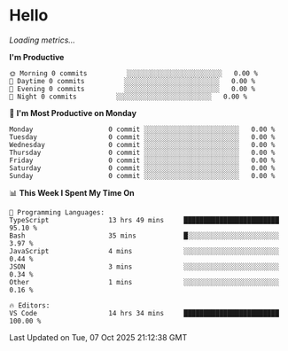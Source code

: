 # Hello

<!-- METRICS:START -->
<p><em>Loading metrics…</em></p>
<!-- METRICS:END -->

<!--START_SECTION:waka-->
**I'm Productive**

```text
🌞 Morning 0 commits          ░░░░░░░░░░░░░░░░░░░░░░░░   0.00 % 
🌆 Daytime 0 commits          ░░░░░░░░░░░░░░░░░░░░░░░░   0.00 % 
🌃 Evening 0 commits          ░░░░░░░░░░░░░░░░░░░░░░░░   0.00 % 
🌙 Night 0 commits          ░░░░░░░░░░░░░░░░░░░░░░░░   0.00 % 
```
📅 **I'm Most Productive on Monday**

```text
Monday                   0 commit ░░░░░░░░░░░░░░░░░░░░░░░░   0.00 % 
Tuesday                  0 commit ░░░░░░░░░░░░░░░░░░░░░░░░   0.00 % 
Wednesday                0 commit ░░░░░░░░░░░░░░░░░░░░░░░░   0.00 % 
Thursday                 0 commit ░░░░░░░░░░░░░░░░░░░░░░░░   0.00 % 
Friday                   0 commit ░░░░░░░░░░░░░░░░░░░░░░░░   0.00 % 
Saturday                 0 commit ░░░░░░░░░░░░░░░░░░░░░░░░   0.00 % 
Sunday                   0 commit ░░░░░░░░░░░░░░░░░░░░░░░░   0.00 % 
```

📊 **This Week I Spent My Time On**

```text
💬 Programming Languages: 
TypeScript               13 hrs 49 mins     ████████████████████████   95.10 % 
Bash                     35 mins            █░░░░░░░░░░░░░░░░░░░░░░░   3.97 % 
JavaScript               4 mins             ░░░░░░░░░░░░░░░░░░░░░░░░   0.44 % 
JSON                     3 mins             ░░░░░░░░░░░░░░░░░░░░░░░░   0.34 % 
Other                    1 mins             ░░░░░░░░░░░░░░░░░░░░░░░░   0.16 % 

🔥 Editors: 
VS Code                  14 hrs 34 mins     ████████████████████████   100.00 % 
```

 Last Updated on Tue, 07 Oct 2025 21:12:38 GMT
<!--END_SECTION:waka-->
